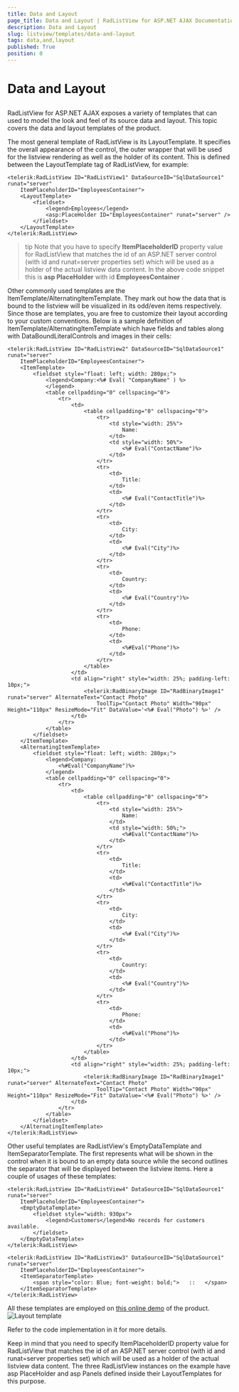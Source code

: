 ```yaml
---
title: Data and Layout
page_title: Data and Layout | RadListView for ASP.NET AJAX Documentation
description: Data and Layout
slug: listview/templates/data-and-layout
tags: data,and,layout
published: True
position: 0
---
```


# Data and Layout



## 

RadListView for ASP.NET AJAX exposes a variety of templates that can used to model the look and feel of its source data and layout. This topic covers the data and layout templates of the product.

The most general template of RadListView is its LayoutTemplate. It specifies the overall appearance of the control, the outer wrapper that will be used for the listview rendering as well as the holder of its content. This is defined between the LayoutTemplate tag of RadListView, for example:

````ASP.NET
<telerik:RadListView ID="RadListView1" DataSourceID="SqlDataSource1" runat="server"
    ItemPlaceholderID="EmployeesContainer">
    <LayoutTemplate>
        <fieldset>
            <legend>Employees</legend>
            <asp:PlaceHolder ID="EmployeesContainer" runat="server" />
        </fieldset>
    </LayoutTemplate>
</telerik:RadListView>
````



>tip Note that you have to specify **ItemPlaceholderID** property value for RadListView that matches the id of an ASP.NET server control (with id and runat=server properties set) which will be used as a holder of the actual listview data content. In the above code snippet this is **asp PlaceHolder** with id **EmployeesContainer** .
>


Other commonly used templates are the ItemTemplate/AlternatingItemTemplate. They mark out how the data that is bound to the listview will be visualized in its odd/even items respectively. Since those are templates, you are free to customize their layout according to your custom conventions. Below is a sample definition of ItemTemplate/AlternatingItemTemplate which have fields and tables along with DataBoundLiteralControls and images in their cells:

````ASP.NET
<telerik:RadListView ID="RadListView2" DataSourceID="SqlDataSource1" runat="server"
    ItemPlaceholderID="EmployeesContainer">
    <ItemTemplate>
        <fieldset style="float: left; width: 280px;">
            <legend>Company:<%# Eval( "CompanyName" ) %>
            </legend>
            <table cellpadding="0" cellspacing="0">
                <tr>
                    <td>
                        <table cellpadding="0" cellspacing="0">
                            <tr>
                                <td style="width: 25%">
                                    Name:
                                </td>
                                <td style="width: 50%">
                                    <%# Eval("ContactName")%>
                                </td>
                            </tr>
                            <tr>
                                <td>
                                    Title:
                                </td>
                                <td>
                                    <%# Eval("ContactTitle")%>
                                </td>
                            </tr>
                            <tr>
                                <td>
                                    City:
                                </td>
                                <td>
                                    <%# Eval("City")%>
                                </td>
                            </tr>
                            <tr>
                                <td>
                                    Country:
                                </td>
                                <td>
                                    <%# Eval("Country")%>
                                </td>
                            </tr>
                            <tr>
                                <td>
                                    Phone:
                                </td>
                                <td>
                                    <%#Eval("Phone")%>
                                </td>
                            </tr>
                        </table>
                    </td>
                    <td align="right" style="width: 25%; padding-left: 10px;">
                        <telerik:RadBinaryImage ID="RadBinaryImage1" runat="server" AlternateText="Contact Photo"
                            ToolTip="Contact Photo" Width="90px" Height="110px" ResizeMode="Fit" DataValue='<%# Eval("Photo") %>' />
                    </td>
                </tr>
            </table>
        </fieldset>
    </ItemTemplate>
    <AlternatingItemTemplate>
        <fieldset style="float: left; width: 280px;">
            <legend>Company:
                <%#Eval("CompanyName")%>
            </legend>
            <table cellpadding="0" cellspacing="0">
                <tr>
                    <td>
                        <table cellpadding="0" cellspacing="0">
                            <tr>
                                <td style="width: 25%">
                                    Name:
                                </td>
                                <td style="width: 50%;">
                                    <%#Eval("ContactName")%>
                                </td>
                            </tr>
                            <tr>
                                <td>
                                    Title:
                                </td>
                                <td>
                                    <%#Eval("ContactTitle")%>
                                </td>
                            </tr>
                            <tr>
                                <td>
                                    City:
                                </td>
                                <td>
                                    <%# Eval("City")%>
                                </td>
                            </tr>
                            <tr>
                                <td>
                                    Country:
                                </td>
                                <td>
                                    <%# Eval("Country")%>
                                </td>
                            </tr>
                            <tr>
                                <td>
                                    Phone:
                                </td>
                                <td>
                                    <%#Eval("Phone")%>
                                </td>
                            </tr>
                        </table>
                    </td>
                    <td align="right" style="width: 25%; padding-left: 10px;">
                        <telerik:RadBinaryImage ID="RadBinaryImage1" runat="server" AlternateText="Contact Photo"
                            ToolTip="Contact Photo" Width="90px" Height="110px" ResizeMode="Fit" DataValue='<%# Eval("Photo") %>' />
                    </td>
                </tr>
            </table>
        </fieldset>
    </AlternatingItemTemplate>
</telerik:RadListView>
````



Other useful templates are RadListView's EmptyDataTemplate and ItemSeparatorTemplate. The first represents what will be shown in the control when it is bound to an empty data source while the second outlines the separator that will be displayed between the listview items. Here a couple of usages of these templates:

````ASP.NET
<telerik:RadListView ID="RadListView4" DataSourceID="SqlDataSource1" runat="server"
    ItemPlaceholderID="EmployeesContainer">
    <EmptyDataTemplate>
        <fieldset style="width: 930px">
            <legend>Customers</legend>No records for customers available.
        </fieldset>
    </EmptyDataTemplate>
</telerik:RadListView>
````



````ASP.NET
<telerik:RadListView ID="RadListView3" DataSourceID="SqlDataSource1" runat="server"
    ItemPlaceholderID="EmployeesContainer">
    <ItemSeparatorTemplate>
        <span style="color: Blue; font-weight: bold;">   ::   </span>
    </ItemSeparatorTemplate>
</telerik:RadListView>
````



All these templates are employed on [this online demo](http://demos.telerik.com/aspnet-ajax/listview/examples/templates/datalayouttemplates/defaultcs.aspx) of the product.![Layout template](images/listview_datalayouttemplates.PNG)

Refer to the code implementation in it for more details.

Keep in mind that you need to specify ItemPlaceholderID property value for RadListView that matches the id of an ASP.NET server control (with id and runat=server properties set) which will be used as a holder of the actual listview data content. The three RadListView instances on the example have asp PlaceHolder and asp Panels defined inside their LayoutTemplates for this purpose.
